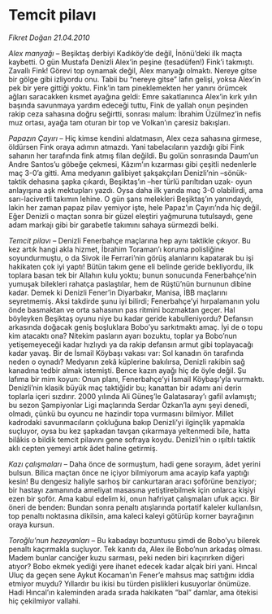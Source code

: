 # Temcit pilavı

*Fikret Doğan 21.04.2010*

<div class="yazi"><p><i>Alex manyağı</i> – Beşiktaş derbiyi Kadıköy’de değil, İnönü’deki ilk maçta kaybetti. O gün Mustafa Denizli Alex’in peşine (tesadüfen!) Fink’i takmıştı. Zavallı Fink! Görevi top oynamak değil, Alex manyağı olmaktı. Nereye gitse bir gölge gibi izliyordu onu. Tabii bu “nereye gitse” lafın gelişi, yoksa Alex’in pek bir yere gittiği yoktu. Fink’in tam pineklemekten her yanını örümcek ağları saracakken kısmet ayağına geldi: Emre sakatlanınca Alex’in kırk yılın başında savunmaya yardım edeceği tuttu, Fink de yallah onun peşinden rakip ceza sahasına doğru seğirtti, sonrası malum: İbrahim Üzülmez’in nefis muz ortası, ayağa tam oturan bir top ve Volkan’ın çaresiz bakışları.</p>
<p><i>Papazın Çayırı </i>– Hiç kimse kendini aldatmasın, Alex ceza sahasına girmese, öldürsen Fink oraya adımın atmazdı. Yani tabelacıların yazdığı gibi Fink sahanın her tarafında fink atmış filan değildi. Bu golün sonrasında Daum’un Andre Santos’u göbeğe çekmesi, Kâzım’ın kızarması gibi çeşitli nedenlerle maç 3-0’a gitti. Ama medyanın galibiyet şakşakçıları Denizli’nin –sönük- taktik dehasına şapka çıkardı, Beşiktaş’ın –her türlü parıltıdan uzak- oyun anlayışına aşk mektupları yazdı. Oysa daha ilk yarıda maç 3-0 olabilirdi, ama sarı-lacivertli takımın lehine. O gün şans melekleri Beşiktaş’ın yanındaydı, lakin her zaman papaz pilav yemiyor işte, hele Papaz’ın Çayırı’nda hiç değil. Eğer Denizli o maçtan sonra bir güzel eleştiri yağmuruna tutulsaydı, gene adam markajı gibi bir garabetle takımını sahaya sürmezdi belki.</p>
<p><i>Temcit pilavı</i> – Denizli Fenerbahçe maçlarına hep aynı taktikle çıkıyor. Bu kez artık hangi akla hizmet, İbrahim Toraman’ı koruma polisliğine soyundurmuştu, o da Sivok ile Ferrari’nin görüş alanlarını kapatarak bu işi hakikaten çok iyi yaptı! Bütün takım gene eli belinde geride bekliyordu, ilk toplara basan tek bir Allahın kulu yoktu; bunun sonucunda Fenerbahçe’nin yumuşak bilekleri rahatça paslaştılar, hem de Rüştü’nün burnunun dibine kadar. Demek ki Denizli Fener’in Diyarbakır, Manisa, İBB maçlarını seyretmemiş. Aksi takdirde şunu iyi bilirdi; Fenerbahçe’yi hırpalamanın yolu önde basmaktan ve orta sahasının pas ritmini bozmaktan geçer. Hal böyleyken Beşiktaş oyunu niye bu kadar geride kabulleniyordu? Defansın arkasında doğacak geniş boşluklara Bobo’yu sarkıtmaktı amaç. İyi de o topu kim atacaktı ona? Nitekim pasların ayarı bozuktu, toplar ya Bobo’nun yetişemeyeceği kadar hızlıydı ya da rakip defansın armut gibi toplayacağı kadar yavaş. Bir de İsmail Köybaşı vakası var: Sol kanadın ön tarafında neden o oynadı? Medyanın zekâ küplerine bakılırsa, Denizli rakibin sağ kanadına tedbir almak istemişti. Bence kazın ayağı hiç de öyle değil. Şu lafıma bir mim koyun: Onun planı, Fenerbahçe’yi İsmail Köybaşı’yla vurmaktı. Denizli’nin klasik büyük maç taktiğidir bu; kanattan bir adamı ani derin toplarla içeri sızdırır. 2000 yılında Ali Güneş’le Galatasaray’ı gafil avlamıştı; bu sezon Şampiyonlar Ligi maçlarında Serdar Özkan’la aynı şeyi denedi, olmadı, çünkü bu oyuncu ne hazindir topa vurmasını bilmiyor. Millet kadrodaki savunmacıların çokluğuna bakıp Denizli’yi ilginçlik yapmakla suçluyor, oysa bu kez şapkadan tavşan çıkarmaya yeltenmedi bile, hatta bilâkis o bildik temcit pilavını gene sofraya koydu. Denizli’nin o ışıltılı taktik aklı cepten yemeyi artık âdet haline getirmiş.</p>
<p><i>Kazı çalışmaları</i> – Daha önce de sormuştum, hadi gene sorayım, âdet yerini bulsun. Bilica maçtan önce ne içiyor bilmiyorum ama acayip kafa yaptığı kesin! Bu dengesiz haliyle sarhoş bir cankurtaran aracı şoförüne benziyor; bir hastayı zamanında ameliyat masasına yetiştirebilmek için onlarca kişiyi ezen bir şoför. Ama kabul edelim ki, onun hafriyat çalışmaları ufuk açıcı. Bir öneri de benden: Bundan sonra penaltı atışlarında portatif kaleler kullanılsın, top penaltı noktasına dikilsin, ama kaleci kaleyi götürüp korner bayrağının oraya kursun.</p>
<p><i>Toroğlu’nun hezeyanları</i> – Bu kabadayı bozuntusu şimdi de Bobo’yu bilerek penaltı kaçırmakla suçluyor. Tek kanıtı da, Alex ile Bobo’nun arkadaş olması. Madem bunlar canciğer kuzu sarması, peki neden biri kaçırırken diğeri atıyor? Bobo ekmek yediği yere ihanet edecek kadar alçak biri yani. Hıncal Uluç da geçen sene Aykut Kocaman’ın Fener’e mahsus maç sattığını iddia etmiyor muydu? Yıllardır bu ikisi bu türden pislikleri kusuyorlar önümüze. Hadi Hıncal’ın kaleminden arada sırada hakikaten “bal” damlar, ama ötekisi hiç çekilmiyor vallahi. </p></div>
